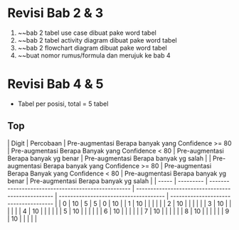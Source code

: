 # Revisi Bab 2 & 3
1. ~~bab 2 tabel use case dibuat pake word tabel
2. ~~bab 2 tabel activity diagram dibuat pake word tabel
3. ~~bab 2 flowchart diagram dibuat pake word tabel
4. ~~buat nomor rumus/formula dan merujuk ke bab 4

# Revisi Bab 4 & 5
- Tabel per posisi, total = 5 tabel
## Top

| Digit | Percobaan | Pre-augmentasi Berapa banyak yang Confidence >= 80 | Pre-augmentasi Berapa Banyak yang Confidence < 80 | Pre-augmentasi Berapa banyak yg benar | Pre-augmentasi Berapa banyak yg salah | | Pre-augmentasi Berapa banyak yang Confidence >= 80 | Pre-augmentasi Berapa Banyak yang Confidence < 80 | Pre-augmentasi Berapa banyak yg benar | Pre-augmentasi Berapa banyak yg salah |
| ----- | --------- | -------------------------------------------------- | ------------------------------------------------- | ------------------------------------- | ------------------------------------- |
| 0     | 10        | 5                                                  | 5                                                 | 0                                     | 10                                    |
| 1     | 10        |                                                    |                                                   |                                       |                                       |
| 2     | 10        |                                                    |                                                   |                                       |                                       |
| 3     | 10        |                                                    |                                                   |                                       |                                       |
| 4     | 10        |                                                    |                                                   |                                       |                                       |
| 5     | 10        |                                                    |                                                   |                                       |                                       |
| 6     | 10        |                                                    |                                                   |                                       |                                       |
| 7     | 10        |                                                    |                                                   |                                       |                                       |
| 8     | 10        |                                                    |                                                   |                                       |                                       |
| 9     | 10        |                                                    |                                                   |                                       |                                       |
